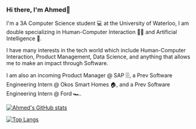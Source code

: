 ### Hi there, I'm Ahmed👋

I'm a 3A Computer Science student 💻 at the University of Waterloo, I am double specializing in Human-Computer Interaction 👨‍💻 and Artificial Intelligence 🤖.

I have many interests in the tech world which include Human-Computer Interaction, Product Management, Data Science, and anything that allows me to make an impact through Software.

I am also an incoming Product Manager @ SAP 🗄️, a Prev Software Engineering Intern @ Okos Smart Homes 🏠, and a Prev Software Engineering Intern @ Ford 🏎.


[![Ahmed's GitHub stats](https://github-readme-stats.vercel.app/api?username=youngahmedd&hide=issues,contribs&count_private=true&show_icons=true&theme=radical)](https://github.com/youngahmedd/github-readme-stats)

[![Top Langs](https://github-readme-stats.vercel.app/api/top-langs/?username=youngahmedd)](https://github.com/youngahmedd/github-readme-stats)

<!--
**youngahmedd/youngahmedd** is a ✨ _special_ ✨ repository because its `README.md` (this file) appears on your GitHub profile.

Here are some ideas to get you started:

- 🔭 I’m currently working on ...
- 🌱 I’m currently learning ...
- 👯 I’m looking to collaborate on ...
- 🤔 I’m looking for help with ...
- 💬 Ask me about ...
- 📫 How to reach me: ...
- 😄 Pronouns: ...
- ⚡ Fun fact: ...
-->
